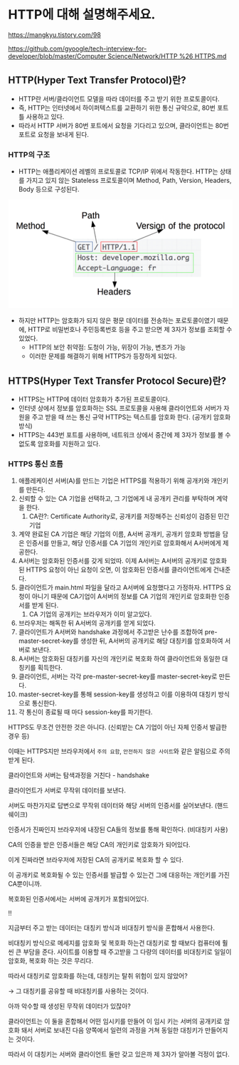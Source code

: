 # HTTP에 대해 설명해주세요.

https://mangkyu.tistory.com/98

[https://github.com/gyoogle/tech-interview-for-developer/blob/master/Computer Science/Network/HTTP %26 HTTPS.md](https://github.com/gyoogle/tech-interview-for-developer/blob/master/Computer%20Science/Network/HTTP%20%26%20HTTPS.md)

## HTTP(Hyper Text Transfer Protocol)란?

- HTTP란 서버/클라이언트 모델을 따라 데이터를 주고 받기 위한 프로토콜이다.
- 즉, HTTP는 인터넷에서 하이퍼텍스트를 교환하기 위한 통신 규약으로, 80번 포트틀 사용하고 있다.
- 따라서 HTTP 서버가 80번 포트에서 요청을 기다리고 있으며, 클라이언트는 80번 포트로 요청을 보내게 된다.

### HTTP의 구조

- HTTP는 애플리케이션 레벨의 프로토콜로 TCP/IP 위에서 작동한다. HTTP는 상태를 가지고 있지 않는 Stateless 프로토콜이며 Method, Path, Version, Headers, Body 등으로 구성된다.

![img.png](img/img.png)

- 하지만 HTTP는 암호화가 되지 않은 평문 데이터를 전송하는 포로토콜이였기 때문에, HTTP로 비밀번호나 주민등록번호 등을 주고 받으면 제 3자가 정보를 조회할 수 있었다.
    - HTTP의 보안 취약점: 도청이 가능, 위장이 가능, 변조가 가능
    - 이러한 문제를 해결하기 위해 HTTPS가 등장하게 되었다.

## HTTPS(Hyper Text Transfer Protocol Secure)란?

- HTTPS는 HTTP에 데이터 암호화가 추가된 프로토콜이다.
- 인터넷 상에서 정보를 암호화하는 SSL 프로토콜을 사용해 클라이언트와 서버가 자원을 주고 받을 때 쓰는 통신 규약 HTTPS는 텍스트를 암호화 한다. (공개키 암호화 방식)
- HTTPS는 443번 포트를 사용하며, 네트워크 상에서 중간에 제 3자가 정보를 볼 수 없도록 암호화를 지원하고 있다.

### HTTPS 통신 흐름

1. 애플레케이션 서버(A)를 만드는 기업은 HTTPS를 적용하기 위해 공개키와 개인키를 만든다.
2. 신뢰할 수 있는 CA 기업을 선택하고, 그 기업에게 내 공개키 관리를 부탁하며 계약을 한다.
    1. CA란?: Certificate Authority로, 공개키를 저장해주는 신뢰성이 검증된 민간기업
3. 계약 완료된 CA 기업은 해당 기업의 이름, A서버 공개키, 공개키 암호화 방법을 담은 인증서를 만들고, 해당 인증서를 CA 기업의 개인키로 암호화해서 A서버에게 제공한다.
4. A서버는 암호화된 인증서를 갖게 되었따. 이제 A서버는 A서버의 공개키로 암호화된 HTTPS 요청이 아닌 요청이 오면, 이 암호화된 인증서를 클라이언트에게 건내준다.
5. 클라이언트가 main.html 파일을 달라고 A서버에 요청했다고 가정하자. HTTPS 요청이 아니기 때문에 CA기업이 A서버의 정보를 CA 기업의 개인키로 암호화한 인증서를 받게 된다.
    1. CA 기업의 공개키는 브라우저가 이미 알고있다.
6. 브라우저는 해독한 뒤 A서버의 공개키를 얻게 되었다.
7. 클라이언트가 A서버와 handshake 과정에서 주고받은 난수를 조합하여 pre-master-secret-key를 생성한 뒤, A서버의 공개키로 해당 대칭키를 암호화하여 서버로 보낸다.
8. A서버는 암호화된 대칭키를 자신의 개인키로 복호화 하여 클라이언트와 동일한 대칭키를 획득한다.
9. 클라이언트, 서버는 각각 pre-master-secret-key를 master-secret-key로 만든다.
10. master-secret-key를 통해 session-key를 생성하고 이를 이용하여 대칭키 방식으로 통신한다.
11. 각 통신이 종료될 때 마다 session-key를 파기한다.

HTTPS도 무조건 안전한 것은 아니다. (신뢰받는 CA 기업이 아닌 자체 인증서 발급한 경우 등)

이때는 HTTPS지만 브라우저에서 `주의 요함`, `안전하지 않은 사이트`와 같은 알림으로 주의 받게 된다.

클라이언트와 서버는 탐색과정을 거친다 - handshake

클라이언트가 서버로 무작위 데이터를 보낸다.

서버도 마찬가지로 답변으로 무작위 데이터와 해당 서버의 인증서를 실어보낸다. (핸드쉐이크)

인증서가 진짜인지 브라우저에 내장된 CA들의 정보를 통해 확인하다. (비대칭키 사용)

CA의 인증을 받은 인증서들은 해당 CA의 개인키로 암호화가 되어있다.

이게 진짜라면 브라우저에 저장된 CA의 공개키로 복호화 할 수 있다.

이 공개키로 복호화될 수 있는 인증서를 발급할 수 있는건 그에 대응하는 개인키를 가진 CA뿐이니까.

복호화된 인증서에서는 서버에 공개키가 포함되어있다.

!!

지금부터 주고 받는 데이터는 대칭키 방식과 비대칭키 방식을 혼합해서 사용한다.

비대칭키 방식으로 메세지를 암호화 및 복호화 하는건 대칭키로 할 때보다 컴퓨터에 훨씬 큰 부담을 준다. 사이트를 이용할 때 주고받을 그 다량의 데이터를 비대칭키로 일일이 암호화, 복호화 하는 것은 무리다.

따라서 대칭키로 암호화를 하는데, 대칭키는 탈취 위험이 있지 않았어?

→ 그 대칭키를 공유할 때 비대칭키를 사용하는 것이다.

아까 악수할 때 생성된 무작위 데이터가 있잖아?

클라이언트는 이 둘을 혼합해서 어떤 임시키를 만들어 이 임시 키는 서버의 공개키로 암호화 돼서 서버로 보내진 다음 양쪽에서 일련의 과정을 거쳐 동일한 대칭키가 만들어지는 것이다.

따라서 이 대칭키는 서버와 클라이언트 둘만 갖고 있은까 제 3자가 알아볼 걱정이 없다.